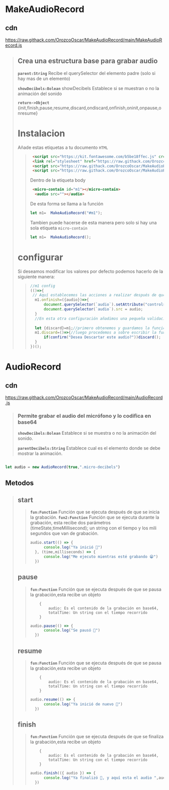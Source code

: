 # MakeAudioRecord

## cdn
https://raw.githack.com/OrozcoOscar/MakeAudioRecord/main/MakeAudioRecord.js

> ## Crea una estructura base para grabar audio
> **`parent:String`**  Recibe el querySelector del elemento padre (solo si hay mas de un elemento)
> 
> **`showDecibels:Bolean`**  showDecibels Establece si se muestran o no la animación del sonido 
> 
> **`return->Object`**  {init,finish,pause,resume,discard,ondiscard,onfinish,oninit,onpause,onresume}
> 
> # Instalacion
>  Añade estas etiquetas a tu documento `HTML`
>> ```html
>>  <script src="https://kit.fontawesome.com/b5be18ffec.js" crossorigin="anonymous"></script>
>>  <link rel="stylesheet" href="https://raw.githack.com/OrozcoOscar/MakeAudioRecord/main/main.css">
>>  <script src="https://raw.githack.com/OrozcoOscar/MakeAudioRecord/main/AudioRecord.js"></script>
>>  <script src="https://raw.githack.com/OrozcoOscar/MakeAudioRecord/main/MakeAudioRecord.js"></script>
>> ```
>> Dentro de la etiqueta body
>> ```html
>>  <micro-contain id="m1"></micro-contain>
>>   <audio src=""></audio>
>>
>> ```
>> De esta forma se llama a la función
>> ```js
>> let m1=  MakeAudioRecord("#m1");
>> ```
>> Tambien puede hacerse de esta manera pero solo si hay una sola etiqueta `micro-contain`
>> ```js
>> let m1=  MakeAudioRecord();
>> ```
> # configurar
> Si deseamos modificar los valores por defecto podemos hacerlo de la siguiente manera:
>
>> ```js
>> //m1 config
>>(()=>{
>>  // Aquí establecemos las acciones a realizar después de que finalize la función finish en este caso obtenemos el audio y lo insertamos en una etiqueta de audio
>>   m1.onfinish=({audio})=>{
>>       document.querySelector(`audio`).setAttribute("controls", "");
>>       document.querySelector(`audio`).src = audio;
>>   }
>>   //En esta otra configuración añadimos una pequeña validación
>>   
>>   let {discard}=m1;//primero obtenemos y guardamos la función por defecto antes de modificarla
>>   m1.discard=()=>{//luego procedemos a sobre escribir la funcionen este caso le pedimos al usuario q confirme y una vez hecho esto ejecutamos la función por defecto
>>       if(confirm("Desea Descartar este audio?"))discard();
>>   }
>> })();
>> ```
# AudioRecord
## cdn
https://raw.githack.com/OrozcoOscar/MakeAudioRecord/main/AudioRecord.js


> ### Permite grabar el audio del micrófono y lo codifica en base64
> 
> **`showDecibels:Bolean`** Establece si se muestra o no la animación del sonido.
> 
> **`parentDecibels:String`** Establece cual es el elemento donde se debe mostrar la animación.
>
```js

let audio = new AudioRecord(true,".micro-decibels")
```
## Metodos
> ## start
>> **`fun:Function`** Función que se ejecuta después de que se inicia la grabación. 
>> **`fun2:Function`** Función que se ejecuta durante la grabación, esta recibe dos parámetros (timeState,timeMillisecond); un string con el tiempo y los mili segundos que van de grabación.
>> ```js
>> audio.start(() => {
>>       console.log("Ya inició 🧐")
>>   }, (time,milliseconds) => {
>>       console.log("Me ejecuto mientras esté grabando 😁")
>>   })
>> ```
>
> ## pause
>> **`fun:Function`** Función que se ejecuta después de que se pausa la grabación,esta recibe un objeto 
>> 
>>         {
>>             audio: Es el contenido de la grabación en base64,
>>             totalTime: Un string con el tiempo recorrido
>>         } 
>> ```js
>> audio.pause(() => {
>>       console.log("Se pausó 🥱")
>>   })
>> ```
>
> ## resume
>> **`fun:Function`** Función que se ejecuta después de que se pausa la grabación,esta recibe un objeto
>> 
>>         {
>>             audio: Es el contenido de la grabación en base64,
>>             totalTime: Un string con el tiempo recorrido
>>         } 
>> ```js
>> audio.resume(() => {
>>       console.log("Ya inició de nuevo 🤪")
>>   })
>> ```
>    
> ## finish
>> **`fun:Function`** Función que se ejecuta después de que se finaliza la grabación,esta recibe un objeto 
>> 
>>         {
>>             audio: Es el contenido de la grabación en base64,
>>             totalTime: Un string con el tiempo recorrido
>>         } 
>> ```js
>> audio.finish(({ audio }) => {
>>       console.log("Ya finalizó 🤩, y aquí esta el audio ",audio)
>>   })
>> ```
>
